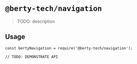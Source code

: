 # `@berty-tech/navigation`

> TODO: description

## Usage

```
const bertyNavigation = require('@berty-tech/navigation');

// TODO: DEMONSTRATE API
```
